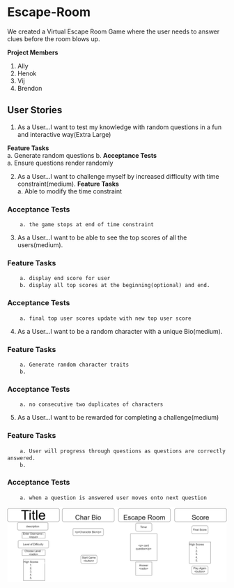 # Escape-Room
We created a Virtual Escape Room Game where the user needs to answer clues before the room blows up. 

**Project Members**
1. Ally  
2. Henok  
3. Vij  
4. Brendon  

## User Stories
1. As a User...I want to test my knowledge with random questions in a fun and interactive way(Extra Large)  

**Feature Tasks**  
        a. Generate random questions
        b. 
**Acceptance Tests**  
        a. Ensure questions render randomly


2. As a User...I want to challenge myself by increased difficulty with time constraint(medium).
 **Feature Tasks**  
        a. Able to modify the time constraint

### Acceptance Tests
        a. the game stops at end of time constraint

3. As a User...I want to be able to see the top scores of all the users(medium).
### Feature Tasks
        a. display end score for user
        b. display all top scores at the beginning(optional) and end. 
### Acceptance Tests
        a. final top user scores update with new top user score

4. As a User...I want to be a random character with a unique Bio(medium). 

### Feature Tasks
        a. Generate random character traits
        b. 
### Acceptance Tests
        a. no consecutive two duplicates of characters

5. As a User...I want to be rewarded for completing a challenge(medium)

### Feature Tasks
        a. User will progress through questions as questions are correctly answered.
        b. 
### Acceptance Tests
        a. when a question is answered user moves onto next question

![wireframe](/img/WireFrame.jpg)